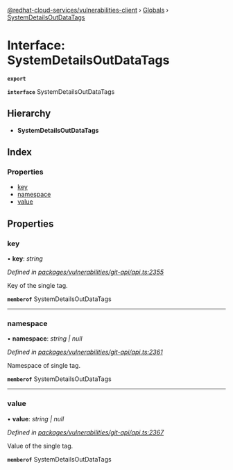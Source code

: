 [@redhat-cloud-services/vulnerabilities-client](../README.md) › [Globals](../globals.md) › [SystemDetailsOutDataTags](systemdetailsoutdatatags.md)

# Interface: SystemDetailsOutDataTags

**`export`** 

**`interface`** SystemDetailsOutDataTags

## Hierarchy

* **SystemDetailsOutDataTags**

## Index

### Properties

* [key](systemdetailsoutdatatags.md#key)
* [namespace](systemdetailsoutdatatags.md#namespace)
* [value](systemdetailsoutdatatags.md#value)

## Properties

###  key

• **key**: *string*

*Defined in [packages/vulnerabilities/git-api/api.ts:2355](https://github.com/RedHatInsights/javascript-clients/blob/master/packages/vulnerabilities/git-api/api.ts#L2355)*

Key of the single tag.

**`memberof`** SystemDetailsOutDataTags

___

###  namespace

• **namespace**: *string | null*

*Defined in [packages/vulnerabilities/git-api/api.ts:2361](https://github.com/RedHatInsights/javascript-clients/blob/master/packages/vulnerabilities/git-api/api.ts#L2361)*

Namespace of single tag.

**`memberof`** SystemDetailsOutDataTags

___

###  value

• **value**: *string | null*

*Defined in [packages/vulnerabilities/git-api/api.ts:2367](https://github.com/RedHatInsights/javascript-clients/blob/master/packages/vulnerabilities/git-api/api.ts#L2367)*

Value of the single tag.

**`memberof`** SystemDetailsOutDataTags
